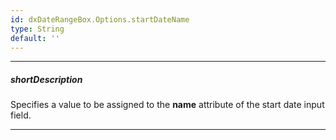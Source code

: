 ```yaml
---
id: dxDateRangeBox.Options.startDateName
type: String
default: ''
---
```

---
##### shortDescription
Specifies a value to be assigned to the **name** attribute of the start date input field. 

---

